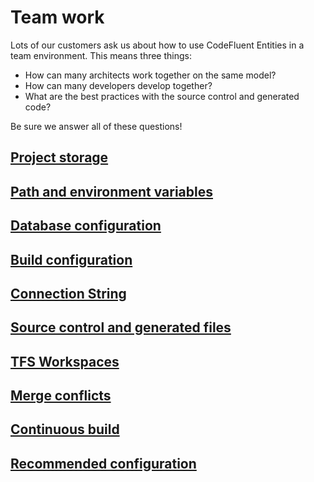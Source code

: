 # Team work

Lots of our customers ask us about how to use CodeFluent Entities in a team environment. This means three things:
- How can many architects work together on the same model?
- How can many developers develop together?
- What are the best practices with the source control and generated code?

Be sure we answer all of these questions!


## [Project storage](team-work/project_storage.html)

## [Path and environment variables](team-work/path_and_environment_variables.html)

## [Database configuration](team-work/database_configuration.html)

## [Build configuration](team-work/build_configuration.html)

## [Connection String](team-work/connection_string.html)

## [Source control and generated files](team-work/source_control_and_generated_files.html)

## [TFS Workspaces](team-work/tfs_workspaces.html)

## [Merge conflicts](team-work/merge_conflicts.html)

## [Continuous build](team-work/continuous_build.html)

## [Recommended configuration](team-work/recommended_configuration.html)